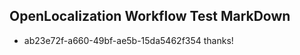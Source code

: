 ## OpenLocalization Workflow Test MarkDown
* ab23e72f-a660-49bf-ae5b-15da5462f354 thanks!

<!--HONumber=Jul16_HO4-->


